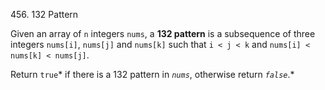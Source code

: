 456. 132 Pattern

Given an array of `n` integers `nums`, a **132 pattern** is a subsequence of
three integers `nums[i]`, `nums[j]` and `nums[k]` such that `i < j <
k` and `nums[i] < nums[k] < nums[j]`.

Return `true`* if there is a 132 pattern in *`nums`*, otherwise
return *`false`*.*
